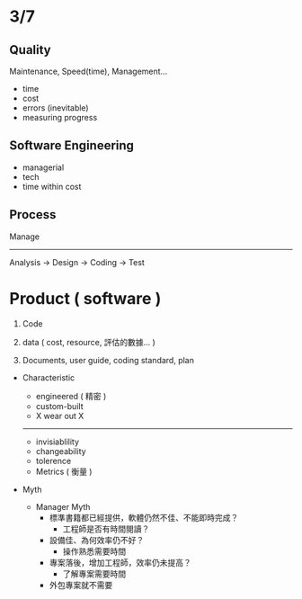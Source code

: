 # 3/7

## Quality

Maintenance, Speed\(time\), Management...

* time
* cost
* errors \(inevitable\)
* measuring progress



## Software Engineering

* managerial
* tech
* time within cost



## Process

Manage

--  -- --  --  --

Analysis -&gt; Design -&gt; Coding -&gt; Test



# Product \( software \)

1. Code

2. data \( cost, resource, 評估的數據... \)

3. Documents, user guide, coding standard, plan



* Characteristic
  * engineered \( 精密 \)
  * custom-built
  * X wear out X

  --- --- --- --- --- --- --- --- --- ---
  * invisiablility
  * changeability
  * tolerence
  * Metrics \( 衡量 \)
* Myth
  * Manager Myth
    * 標準書籍都已經提供，軟體仍然不佳、不能即時完成？
      * 工程師是否有時間閱讀？
    * 設備佳、為何效率仍不好？
      * 操作熟悉需要時間
    * 專案落後，增加工程師，效率仍未提高？
      * 了解專案需要時間
    * 外包專案就不需要







